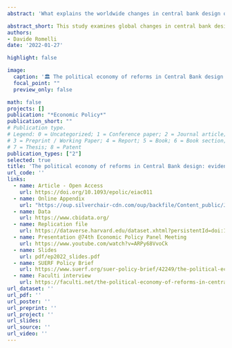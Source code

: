 ```yaml
---
abstract: 'What explains the worldwide changes in central bank design over the past five decades? Using a new dataset on central bank institutional design, this paper investigates the timing, pace and magnitude of reforms in a sample of 154 countries over the period 1972–2017. I construct a new dynamic index of central bank independence (CBI) and show that past levels of independence, as well as regional convergence, represent important drivers of changes in central bank design. An external pressure, such as obtaining an IMF loan, or political events, such as democratic reforms and the election of nationalistic governments, also impact the reform process. Reforms also follow periods of high inflation rates suggesting an endogenous evolution of CBI. The results also reveal important heterogeneities in the reform process depending on the level of development, the size and direction of reforms, as well as the different dimensions along which central bank legislation can be amended.'

abstract_short: This study examines global changes in central bank design from 1972-2017, using a new dynamic index of central bank independence. Factors influencing reforms include past independence levels, regional convergence, external pressures, political events, and inflation rates, with notable differences based on development levels and reform types.
authors:
- Davide Romelli
date: '2022-01-27'

highlight: false

image:
  caption: '🏛️ The political economy of reforms in Central Bank design '
  focal_point: ""
  preview_only: false

math: false
projects: []
publication: "*Economic Policy*"
publication_short: ""
# Publication type.
# Legend: 0 = Uncategorized; 1 = Conference paper; 2 = Journal article;
# 3 = Preprint / Working Paper; 4 = Report; 5 = Book; 6 = Book section;
# 7 = Thesis; 8 = Patent
publication_types: ["2"]
selected: true
title: 'The political economy of reforms in Central Bank design: evidence from a new dataset'
url_code: ''
links:
  - name: Article - Open Access
    url: https://doi.org/10.1093/epolic/eiac011
  - name: Online Appendix
    url: "https://oup.silverchair-cdn.com/oup/backfile/Content_public/Journal/economicpolicy/37/112/10.1093_epolic_eiac011/1/eiac011_supplementary_data.pdf?Expires=1731280140&Signature=v6ZDKCuNiIGY1Kj5fmjNRAaWcb5N3SyjiW1nx8JWG7Wx2D1lN-iixSv4qMmyYxriocGSVd2-6SioMCHlLNwBD5KX1o7yPAXMDTc0EGKwWBsgV8905TH4Fgm3BMYoOmWFs8r6kR6bNFW0yYs5Vw-uW-AAuxs7TJYcuhiqN4sGjAMqlOwv7JzA1RhMsMVrsZvDOChN~k7FmrfjJILA2t85iylkkCmFvYGSBYAXb1q5vqiX2MHxwnvZmO75MKqZoGkSRZfD~xao03H6y4VOl0mtz5Siav-oJlZJXK8aNRe-6KnDFDKtB9naug0rsEOolLx9iMy2cbmAiSHzjRpaO69RBg__&Key-Pair-Id=APKAIE5G5CRDK6RD3PGA"
  - name: Data
    url: https://www.cbidata.org/
  - name: Replication file
    url: https://dataverse.harvard.edu/dataset.xhtml?persistentId=doi:10.7910/DVN/2KMIVW
  - name: Presentation @74th Economic Policy Panel Meeting
    url: https://www.youtube.com/watch?v=ARPy68VvoCk
  - name: Slides
    url: pdf/ep2022_slides.pdf
  - name: SUERF Policy Brief
    url: https://www.suerf.org/suer-policy-brief/42249/the-political-economy-of-reforms-in-central-bank-design
  - name: Faculti interview
    url: https://faculti.net/the-political-economy-of-reforms-in-central-bank-design/
url_dataset: ''
url_pdf: ''
url_poster: ''
url_preprint: ''
url_project: ''
url_slides: 
url_source: ''
url_video: ''
---
```


